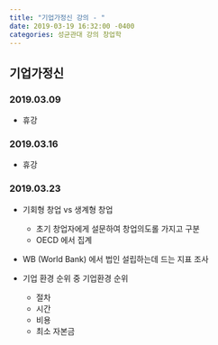 ```yaml
---
title: "기업가정신 강의 - "
date: 2019-03-19 16:32:00 -0400
categories: 성균관대 강의 창업학
---
```


## 기업가정신
### 2019.03.09

 - 휴강

### 2019.03.16

  - 휴강

### 2019.03.23

  - 기회형 창업 vs 생계형 창업
    - 초기 창업자에게 설문하여 창업의도롤 가지고 구분
    - OECD 에서 집계

  - WB (World Bank) 에서 법인 설립하는데 드는 지표 조사
  - 기업 환경 순위 중 기업환경 순위
    - 절차
    - 시간
    - 비용
    - 최소 자본금